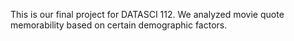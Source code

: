 This is our final project for DATASCI 112. We analyzed movie quote memorability based on certain demographic factors.
